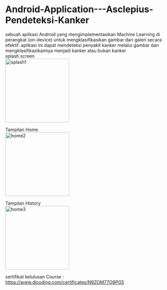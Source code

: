 # Android-Application---Asclepius-Pendeteksi-Kanker

sebuah aplikasi Android yang mengimplementasikan Machine Learning di perangkat (on-device) untuk mengklasifikasikan gambar dari galeri secara efektif. aplikasi ini dapat mendeteksi penyakit kanker melalui gambar dan mengklasifikasikannya menjadi kanker atau bukan kanker<br>
splash screen<br>
<img src="https://github.com/rivanansar/Android-Application---Asclepius-Pendeteksi-Kanker/assets/122036556/da429aca-14c3-4321-90ee-07cbf4b1fd20" alt="splash1" width="200"/>

Tampilan Home<br>
<img src="https://github.com/rivanansar/Android-Application---Asclepius-Pendeteksi-Kanker/assets/122036556/4b5c9e8f-83d5-4c60-a2f5-aad6502d23d3" alt="home2" width="200"/>

Tampilan History<br>
<img src="https://github.com/rivanansar/Android-Application---Asclepius-Pendeteksi-Kanker/assets/122036556/fbe150cd-7a85-4cda-8da0-724d498d83a4" alt="home3" width="200"/>


sertifikat kelulusan Course : https://www.dicoding.com/certificates/N9ZOM77O8PG5

